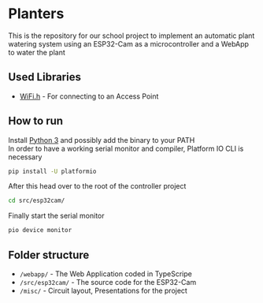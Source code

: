 # Planters
This is the repository for our school project to implement an automatic plant watering system using an ESP32-Cam as a microcontroller and a WebApp to water the plant

## Used Libraries
* [WiFi.h](https://platformio.org/lib/show/870/WiFi) - For connecting to an Access Point

## How to run
Install [Python 3](https://www.python.org/downloads/) and possibly add the binary to your PATH  
In order to have a working serial monitor and compiler, Platform IO CLI is necessary
```bash
pip install -U platformio
```
After this head over to the root of the controller project
```bash
cd src/esp32cam/
```
Finally start the serial monitor
```bash
pio device monitor
```

## Folder structure
* ```/webapp/``` - The Web Application coded in TypeScripe
* ```/src/esp32cam/``` - The source code for the ESP32-Cam
* ```/misc/``` - Circuit layout, Presentations for the project
